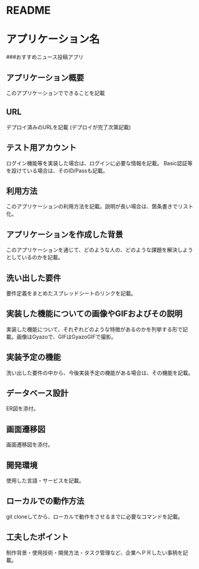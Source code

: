 # README

# アプリケーション名

###おすすめニュース投稿アプリ

## アプリケーション概要

このアプリケーションでできることを記載

## URL

デプロイ済みのURLを記載 (デプロイが完了次第記載)

## テスト用アカウント

ログイン機能等を実装した場合は、ログインに必要な情報を記載。
Basic認証等を設けている場合は、そのID/Passも記載。

## 利用方法

このアプリケーションの利用方法を記載。説明が長い場合は、箇条書きでリスト化。

## アプリケーションを作成した背景

このアプリケーションを通じて、どのような人の、どのような課題を解決しようとしているのかを記載。

## 洗い出した要件

要件定義をまとめたスプレッドシートのリンクを記載。

## 実装した機能についての画像やGIFおよびその説明

実装した機能について、それぞれどのような特徴があるのかを列挙する形で記載。画像はGyazoで、GIFはGyazoGIFで撮影。

## 実装予定の機能

洗い出した要件の中から、今後実装予定の機能がある場合は、その機能を記載。

## データベース設計

ER図を添付。

## 画面遷移図

画面遷移図を添付。

## 開発環境

使用した言語・サービスを記載。

## ローカルでの動作方法

git cloneしてから、ローカルで動作をさせるまでに必要なコマンドを記載。

## 工夫したポイント

制作背景・使用技術・開発方法・タスク管理など、企業へＰＲしたい事柄を記載。
